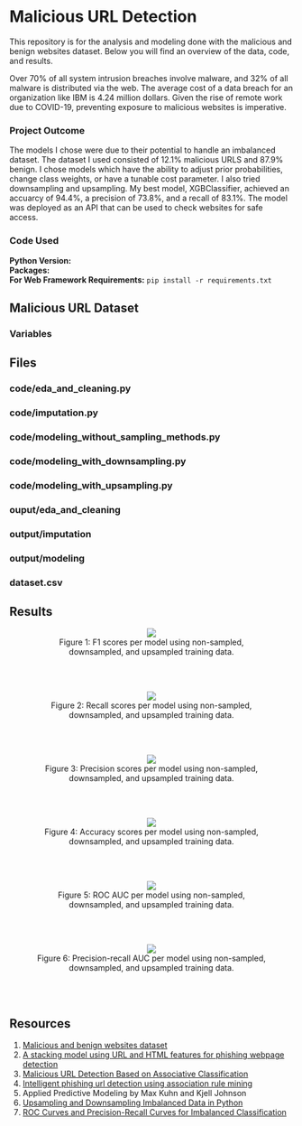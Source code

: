 # Malicious URL Detection

This repository is for the analysis and modeling done with the malicious and benign websites dataset. Below you will find an overview of the data, code, and results.

Over 70% of all system intrusion breaches involve malware, and 32% of all malware is distributed via the web. The average cost of a data breach for an organization like IBM is 4.24 million dollars. Given the rise of remote work due to COVID-19, preventing exposure to malicious websites is imperative.

### Project Outcome

The models I chose were due to their potential to handle an imbalanced dataset. The dataset I used consisted of 12.1% malicious URLS and 87.9% benign. I chose models which have the ability to adjust prior probabilities, change class weights, or have a tunable cost parameter. I also tried downsampling and upsampling. My best model, XGBClassifier, achieved an accuarcy of 94.4%, a precision of 73.8%, and a recall of 83.1%. The model was deployed as an API that can be used to check websites for safe access. 

### Code Used 

**Python Version:** <br />
**Packages:** <br />
**For Web Framework Requirements:**  ```pip install -r requirements.txt```  

## Malicious URL Dataset

### Variables

## Files

### code/eda_and_cleaning.py

### code/imputation.py

### code/modeling_without_sampling_methods.py

### code/modeling_with_downsampling.py

### code/modeling_with_upsampling.py

### ouput/eda_and_cleaning

### output/imputation

### output/modeling

### dataset.csv

## Results

<div align="center">
<figure>
<img src="output/modeling/model_comparison/stripplot_model_F1.jpg"><br/>
  <figcaption>Figure 1: F1 scores per model using non-sampled, downsampled, and upsampled training data.</figcaption>
</figure>
<br/><br/>
</div>

<div align="center">
<figure>
<img src="output/modeling/model_comparison/stripplot_model_Recall.jpg"><br/>
  <figcaption>Figure 2: Recall scores per model using non-sampled, downsampled, and upsampled training data.</figcaption>
</figure>
<br/><br/>
</div>

<div align="center">
<figure>
<img src="output/modeling/model_comparison/stripplot_model_Precision.jpg"><br/>
  <figcaption>Figure 3: Precision scores per model using non-sampled, downsampled, and upsampled training data.</figcaption>
</figure>
<br/><br/>
</div>


<div align="center">
<figure>
<img src="output/modeling/model_comparison/stripplot_model_Accuracy.jpg"><br/>
  <figcaption>Figure 4: Accuracy scores per model using non-sampled, downsampled, and upsampled training data.</figcaption>
</figure>
<br/><br/>
</div>

<div align="center">
<figure>
<img src="output/modeling/model_comparison/stripplot_model_ROC AUC.jpg"><br/>
  <figcaption>Figure 5: ROC AUC per model using non-sampled, downsampled, and upsampled training data.</figcaption>
</figure>
<br/><br/>
</div>

<div align="center">
<figure>
<img src="output/modeling/model_comparison/stripplot_model_Precision-Recall AUC.jpg"><br/>
  <figcaption>Figure 6: Precision-recall AUC per model using non-sampled, downsampled, and upsampled training data.</figcaption>
</figure>
<br/><br/>
</div>

## Resources

1. [Malicious and benign websites dataset](https://www.kaggle.com/datasets/xwolf12/malicious-and-benign-websites)
2. [A stacking model using URL and HTML features for phishing webpage detection](https://www.sciencedirect.com/science/article/abs/pii/S0167739X1830503X)
3. [Malicious URL Detection Based on Associative Classification](https://www.ncbi.nlm.nih.gov/pmc/articles/PMC7911559/)
4. [Intelligent phishing url detection using association rule mining](https://hcis-journal.springeropen.com/articles/10.1186/s13673-016-0064-3#:~:text=(4)-,Association%20rule%20mining%20to%20detect%20phishing%20URL,when%20a%20user%20accesses%20it.)
5. Applied Predictive Modeling by Max Kuhn and Kjell Johnson
6. [Upsampling and Downsampling Imbalanced Data in Python](https://wellsr.com/python/upsampling-and-downsampling-imbalanced-data-in-python/)
7. [ROC Curves and Precision-Recall Curves for Imbalanced Classification](https://machinelearningmastery.com/roc-curves-and-precision-recall-curves-for-imbalanced-classification/)
